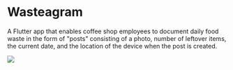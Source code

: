 # Wasteagram
A Flutter app that enables coffee shop employees to document daily food waste in the form of "posts" consisting of a photo, number of leftover items, the current date, and the location of the device when the post is created.

![](wasteagram.gif)
